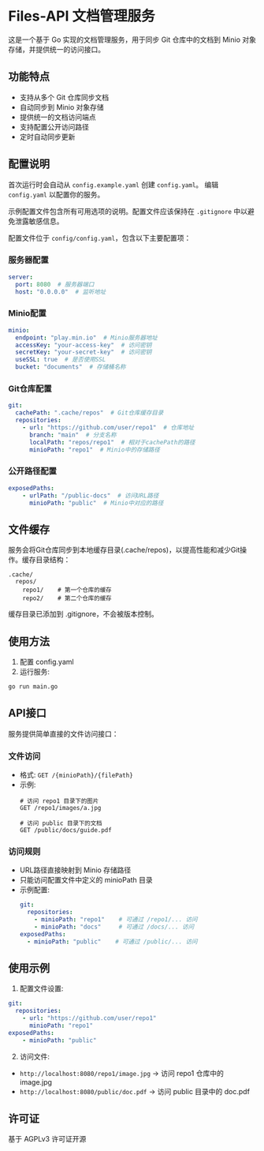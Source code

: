 # Files-API 文档管理服务

这是一个基于 Go 实现的文档管理服务，用于同步 Git 仓库中的文档到 Minio 对象存储，并提供统一的访问接口。

## 功能特点

- 支持从多个 Git 仓库同步文档
- 自动同步到 Minio 对象存储
- 提供统一的文档访问端点
- 支持配置公开访问路径
- 定时自动同步更新

## 配置说明

首次运行时会自动从 `config.example.yaml` 创建 `config.yaml`。
编辑 `config.yaml` 以配置你的服务。

示例配置文件包含所有可用选项的说明。配置文件应该保持在 `.gitignore` 中以避免泄露敏感信息。

配置文件位于 `config/config.yaml`，包含以下主要配置项：

### 服务器配置
```yaml
server:
  port: 8080  # 服务器端口
  host: "0.0.0.0"  # 监听地址
```

### Minio配置
```yaml
minio:
  endpoint: "play.min.io"  # Minio服务器地址
  accessKey: "your-access-key"  # 访问密钥
  secretKey: "your-secret-key"  # 访问密钥
  useSSL: true  # 是否使用SSL
  bucket: "documents"  # 存储桶名称
```

### Git仓库配置
```yaml
git:
  cachePath: ".cache/repos"  # Git仓库缓存目录
  repositories:
    - url: "https://github.com/user/repo1"  # 仓库地址
      branch: "main"  # 分支名称
      localPath: "repos/repo1"  # 相对于cachePath的路径
      minioPath: "repo1"  # Minio中的存储路径
```

### 公开路径配置
```yaml
exposedPaths:
    - urlPath: "/public-docs"  # 访问URL路径
      minioPath: "public"  # Minio中对应的路径
```

## 文件缓存

服务会将Git仓库同步到本地缓存目录(.cache/repos)，以提高性能和减少Git操作。缓存目录结构：

```
.cache/
  repos/
    repo1/    # 第一个仓库的缓存
    repo2/    # 第二个仓库的缓存
```

缓存目录已添加到 .gitignore，不会被版本控制。

## 使用方法

1. 配置 config.yaml
2. 运行服务:
```bash
go run main.go
```

## API接口

服务提供简单直接的文件访问接口：

### 文件访问

- 格式: `GET /{minioPath}/{filePath}`
- 示例:
  ```
  # 访问 repo1 目录下的图片
  GET /repo1/images/a.jpg
  
  # 访问 public 目录下的文档
  GET /public/docs/guide.pdf
  ```

### 访问规则

- URL路径直接映射到 Minio 存储路径
- 只能访问配置文件中定义的 minioPath 目录
- 示例配置:
  ```yaml
  git:
    repositories:
      - minioPath: "repo1"    # 可通过 /repo1/... 访问
      - minioPath: "docs"     # 可通过 /docs/... 访问
  exposedPaths:
    - minioPath: "public"    # 可通过 /public/... 访问
  ```

## 使用示例

1. 配置文件设置:
```yaml
git:
  repositories:
    - url: "https://github.com/user/repo1"
      minioPath: "repo1"
exposedPaths:
    - minioPath: "public"
```

2. 访问文件:
- `http://localhost:8080/repo1/image.jpg` -> 访问 repo1 仓库中的 image.jpg
- `http://localhost:8080/public/doc.pdf` -> 访问 public 目录中的 doc.pdf

## 许可证

基于 AGPLv3 许可证开源
